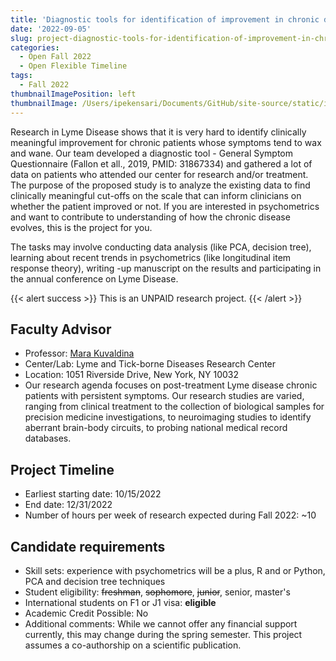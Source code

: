 ```yaml
---
title: 'Diagnostic tools for identification of improvement in chronic diseases'
date: '2022-09-05'
slug: project-diagnostic-tools-for-identification-of-improvement-in-chronic-diseases
categories:
  - Open Fall 2022 
  - Open Flexible Timeline
tags:
  - Fall 2022
thumbnailImagePosition: left
thumbnailImage: /Users/ipekensari/Documents/GitHub/site-source/static/img/construction.png
---
```

Research in Lyme Disease shows that it is very hard to identify clinically meaningful improvement for chronic patients whose symptoms tend to wax and wane. Our team developed a diagnostic tool - General Symptom Questionnaire (Fallon et all., 2019, PMID: 31867334) and gathered a lot of data on patients who attended our center for research and/or treatment. The purpose of the proposed study is to analyze the existing data to find clinically meaningful cut-offs on the scale that can inform clinicians on whether the patient improved or not. If you are interested in psychometrics and want to contribute to understanding of how the chronic disease evolves, this is the project for you. 

<!--more-->

The tasks may involve conducting data analysis (like PCA, decision tree), learning about recent trends in psychometrics (like longitudinal item response theory), writing -up manuscript on the results and participating in the annual conference on Lyme Disease.

{{< alert success >}}
This is an UNPAID research project.
{{< /alert >}}

## Faculty Advisor
+ Professor: [Mara Kuvaldina](https://www.columbia-lyme.org/)
+ Center/Lab: Lyme and Tick-borne Diseases Research Center
+ Location: 1051 Riverside Drive, New York, NY 10032
+ Our research agenda focuses on post-treatment Lyme disease chronic patients with persistent symptoms. Our research studies are varied, ranging from clinical treatment to the collection of biological samples for precision medicine investigations, to neuroimaging studies to identify aberrant brain-body circuits, to probing national medical record databases.

## Project Timeline
+ Earliest starting date: 10/15/2022
+ End date: 12/31/2022
+ Number of hours per week of research expected during Fall 2022: ~10

## Candidate requirements
+ Skill sets: experience with psychometrics will be a plus, R and or Python, PCA and decision tree techniques
+ Student eligibility: ~~freshman~~, ~~sophomore~~, ~~junior~~, senior, master's
+ International students on F1 or J1 visa: **eligible**
+ Academic Credit Possible: No
+ Additional comments: While we cannot offer any financial support currently, this may change during the spring semester. This project assumes a co-authorship on a scientific publication.


